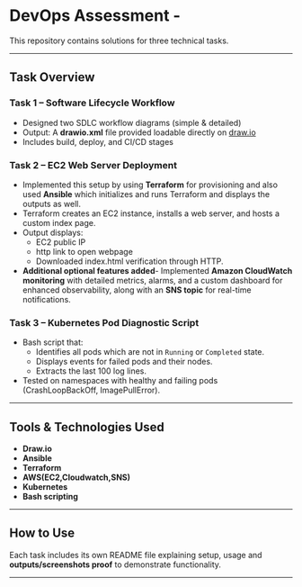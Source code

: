 # DevOps Assessment -

This repository contains solutions for three technical tasks.

---

## Task Overview

### **Task 1 – Software Lifecycle Workflow**
- Designed two SDLC workflow diagrams (simple & detailed)
- Output: A **drawio.xml** file provided loadable directly on [draw.io](https://app.diagrams.net/)
- Includes build, deploy, and CI/CD stages

### **Task 2 – EC2 Web Server Deployment**
- Implemented this setup by using **Terraform** for provisioning and also used **Ansible** which initializes and runs Terraform and displays the outputs as well.
- Terraform creates an EC2 instance, installs a web server, and hosts a custom index page.
- Output displays:
  - EC2 public IP
  - http link to open webpage
  - Downloaded index.html verification through HTTP.
- **Additional optional features added**-  Implemented **Amazon CloudWatch monitoring** with detailed metrics, alarms, and a custom dashboard for enhanced observability, along with an **SNS topic** for real-time notifications.
   
### **Task 3 – Kubernetes Pod Diagnostic Script**
- Bash script that:
  - Identifies all pods which are not in `Running` or `Completed` state.
  - Displays events for failed pods and their nodes.
  - Extracts the last 100 log lines.
- Tested on namespaces with healthy and failing pods (CrashLoopBackOff, ImagePullError).

---

## Tools & Technologies Used
- **Draw.io**
- **Ansible**
- **Terraform**
- **AWS(EC2,Cloudwatch,SNS)**
- **Kubernetes**
- **Bash scripting**

---

## How to Use
Each task includes its own README file explaining setup, usage and **outputs/screenshots proof** to demonstrate functionality.



---
